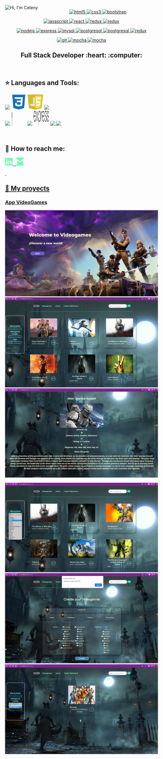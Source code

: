 <img src="https://media.giphy.com/media/WiRIUB7eR7WJJTQiV2/giphy.gif" alt="Hi, I'm Celeny" align="left">

<p width='40%' height="100%"align="center"> 
   <a href="https://www.w3.org/html/" target="_blank"> <img src="https://icongr.am/devicon/html5-original-wordmark.svg?size=40&color=currentColor" alt="html5"             width="40" height="40"/> </a>   
   <a href="https://www.w3schools.com/css/" target="_blank"> <img src="https://icongr.am/devicon/css3-original-wordmark.svg?size=40&color=currentColor" alt="css3"         width="40" height="40"/> </a>
   <a href="https://getbootstrap.com" target="_blank"> <img src="https://icongr.am/devicon/bootstrap-plain-wordmark.svg?size=40&color=currentColor" alt="bootstrap"             width="40" height="40"/> </a>    
 </p>
 <p width='40%' align="center">
   <a href="https://developer.mozilla.org/en-US/docs/Web/JavaScript" target="_blank">
      <img src="https://icongr.am/devicon/javascript-original.svg?size=40&color=currentColor" alt="javascript" width="40" height="40"/> </a>
   <a href="https://reactjs.org/" target="_blank"> <img src="https://icongr.am/devicon/react-original.svg?size=40&color=currentColor" alt="react"                 width="40" height="40"/> </a>
   <a href="https://vuejs.org/" target="_blank"> <img src="https://icongr.am/devicon/vuejs-original-wordmark.svg?size=40&color=2ec539" alt="redux" width="40" height="40"/> 
    </a>
    <a href="https://es.redux.js.org/" target="_blank"> <img src="https://cdn.icon-icons.com/icons2/2415/PNG/512/redux_original_logo_icon_146365.png" alt="redux" width="40" height="40"/> 
    </a>

 </p>
 <p width='40%' align="center">    
   <a href="https://nodejs.org" target="_blank"> <img src="https://icongr.am/devicon/nodejs-original-wordmark.svg?size=40&color=currentColor" alt="nodejs"               width="40" height="40"/> </a>
   <a href="https://expressjs.com" target="_blank"> <img src="https://icongr.am/devicon/express-original-wordmark.svg?size=40&color=2ec539" alt="express"         width="40" height="40"/> </a>
   <a href="https://www.mysql.com/" target="_blank"> <img src="https://icongr.am/devicon/mysql-original-wordmark.svg?size=40&color=2ec539" alt="mysql"               width="40" height="40"/> </a>
   <a href="https://www.postgresql.org" target="_blank"> <img src="https://icongr.am/devicon/postgresql-original-wordmark.svg?size=40&color=2ec539"             alt="postgresql" width="40" height="40"/> </a>
   <a href="https://sequelize.org" target="_blank"> <img src="https://icongr.am/devicon/sequelize-original.svg?size=40&color=2ec539" alt="postgresql" width="40"               height="40"/> </a>  
   <a href="https://www.mongodb.com/" target="_blank"> <img src="https://icongr.am/devicon/mongodb-original-wordmark.svg?size=40&color=2ec539" alt="redux" width="40" height="40"/> </a>
 </p>
 <p align="center">
    <a href="https://git-scm.com/" target="_blank"> <img src="https://www.vectorlogo.zone/logos/git-scm/git-scm-icon.svg" alt="git" width="40" height="40"/> </a>
    <a href="https://mochajs.org" target="_blank"> <img src="https://www.vectorlogo.zone/logos/mochajs/mochajs-icon.svg" alt="mocha" width="40" height="40"/> </a>
    <a href="https://firebase.google.com/" target="_blank"> <img src="https://cdn4.iconfinder.com/data/icons/google-i-o-2016/512/google_firebase-2-512.png" alt="mocha" width="40" height="40"/> </a>
 </p>


<h2 align="center">
Full Stack Developer :heart: :computer:
</h2>

&nbsp;&nbsp;


## :star: Languages and Tools:

<p>
  <code><img width="10%" src="https://www.vectorlogo.zone/logos/w3_html5/w3_html5-ar21.svg"></code>
  <code><img width="10%" height="50px" src="https://github.com/CelenyAndrea/CelenyAndrea/blob/main/logos/1200px-Devicon-css3-plain.svg.png"></code>
  <code><img width="10%" height="50px" src="https://github.com/CelenyAndrea/CelenyAndrea/blob/main/logos/javascript-1.svg"></code>
  <code><img width="10%" src="https://www.vectorlogo.zone/logos/git-scm/git-scm-ar21.svg"></code>
  <br />
  <code><img width="10%" src="https://www.vectorlogo.zone/logos/reactjs/reactjs-ar21.svg"></code>
  <code><img width="10%" height="45" src="https://cdn.worldvectorlogo.com/logos/redux.svg"></code>
  <code><img width="10%" src="https://www.vectorlogo.zone/logos/nodejs/nodejs-ar21.svg"></code>
  <code><img  width="10%" height="50px" src="https://github.com/CelenyAndrea/CelenyAndrea/blob/main/logos/expressjs.svg"></code>
  <code><img width="10%" src="https://www.vectorlogo.zone/logos/postgresql/postgresql-ar21.svg"></code>
  <code><img width="10%" src="https://www.vectorlogo.zone/logos/sequelizejs/sequelizejs-ar21.svg"></code>
  <br />
</p>

&nbsp;

## :paperclip: How to reach me:
<span >
<a href="https://www.linkedin.com/in/celenysantana/" ><img width="5%" src="https://github.com/CelenyAndrea/CelenyAndrea/blob/main/logos/linkedin-icon.png"> &nbsp;
<a href="celenyandrea@gmail.com" ><img width="5%" src="https://github.com/CelenyAndrea/CelenyAndrea/blob/main/logos/gmail-icon%20green.png">
</span>

&nbsp;

## :pushpin: My proyects

<h3>App VideoGames</h3>
<p>
  <a><img src="https://github.com/CelenyAndrea/CelenyAndrea/blob/main/images/videogames/Landing.png"></a>
  <a><img src="https://github.com/CelenyAndrea/CelenyAndrea/blob/main/images/videogames/Home.png"></a>
  <a><img src="https://github.com/CelenyAndrea/CelenyAndrea/blob/main/images/videogames/Detalle.png"></a>
</p>
<p>
  <a><img src="https://github.com/CelenyAndrea/CelenyAndrea/blob/main/images/videogames/Filter.png"></a>
  <a><img src="https://github.com/CelenyAndrea/CelenyAndrea/blob/main/images/videogames/Formulario.png"></a>
  <a><img src="https://github.com/CelenyAndrea/CelenyAndrea/blob/main/images/videogames/VgUser.png"></a>
</p>

&nbsp;
